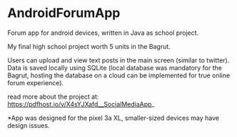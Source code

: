 # AndroidForumApp
Forum app for android devices, written in Java as school project.

My final high school project worth 5 units in the Bagrut.

Users can upload and view text posts in the main screen (similar to twitter).
Data is saved locally using SQLite (local database was mandatory for the Bagrut, hosting the database on a cloud can be implemented for true online forum experience).

read more about the project at: https://pdfhost.io/v/X4sYJXafd__SocialMediaApp_

*App was designed for the pixel 3a XL, smaller-sized devices may have design issues.
